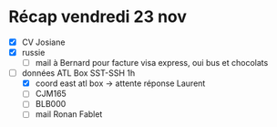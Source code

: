 # Récap vendredi 23 nov

- [x] CV Josiane
- [x] russie
	- [ ] mail à Bernard pour facture visa express, oui bus et chocolats
- [ ] données ATL Box SST-SSH 1h
	- [x] coord east atl box -> attente réponse Laurent
	- [ ] CJM165
	- [ ] BLB000
	- [ ] mail Ronan Fablet